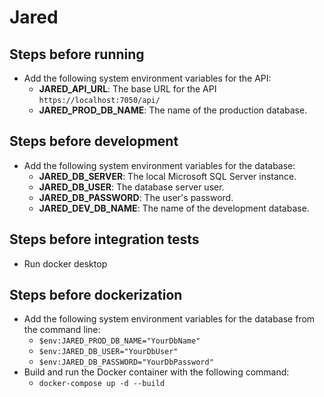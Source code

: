 # Jared

## Steps before running
- Add the following system environment variables for the API:
  - **JARED_API_URL**: The base URL for the API `https://localhost:7050/api/`
  - **JARED_PROD_DB_NAME**: The name of the production database.

## Steps before development
- Add the following system environment variables for the database:
  - **JARED_DB_SERVER**: The local Microsoft SQL Server instance.
  - **JARED_DB_USER**: The database server user.
  - **JARED_DB_PASSWORD**: The user's password.
  - **JARED_DEV_DB_NAME**: The name of the development database.

## Steps before integration tests
- Run docker desktop

## Steps before dockerization
- Add the following system environment variables for the database from the command line:
  - `$env:JARED_PROD_DB_NAME="YourDbName"`
  - `$env:JARED_DB_USER="YourDbUser"`
  - `$env:JARED_DB_PASSWORD="YourDbPassword"`
- Build and run the Docker container with the following command:
  - `docker-compose up -d --build`

